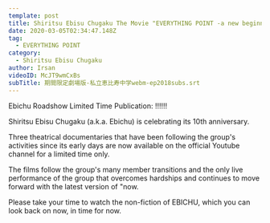 ```yaml
---
template: post
title: Shiritsu Ebisu Chugaku The Movie "EVERYTHING POINT -a new beginning-" (2018)
date: 2020-03-05T02:34:47.148Z
tag:
  - EVERYTHING POINT
category:
  - Shiritsu Ebisu Chugaku
author: Irsan
videoID: McJT9wmCxBs
subTitle: 期間限定劇場版-私立恵比寿中学webm-ep2018subs.srt
---
```

Ebichu Roadshow Limited Time Publication: !!!!!!

Shiritsu Ebisu Chugaku (a.k.a. Ebichu) is celebrating its 10th anniversary.

Three theatrical documentaries that have been following the group's activities since its early days are now available on the official Youtube channel for a limited time only.

The films follow the group's many member transitions and the only live performance of the group that overcomes hardships and continues to move forward with the latest version of "now.

Please take your time to watch the non-fiction of EBICHU, which you can look back on now, in time for now.